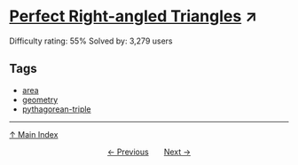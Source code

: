 # [Perfect Right-angled Triangles](https://projecteuler.net/problem=218) ↗️

Difficulty rating: 55%
Solved by: 3,279 users
## Tags

- [area](../tags/area.md)
- [geometry](../tags/geometry.md)
- [pythagorean-triple](../tags/pythagorean-triple.md)



---

[↑ Main Index](../README.md)


<div align=center><a href='217.md'>← Previous</a> &nbsp;&nbsp; &nbsp;&nbsp;  <a href='219.md'>Next →</a></div>
